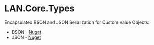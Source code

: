 LAN.Core.Types
===

Encapsulated BSON and JSON Serialization for Custom Value Objects:
* BSON - [Nuget](https://www.nuget.org/packages/LAN.Core.Types.BsonSerialization/)
* JSON - [Nuget](https://www.nuget.org/packages/LAN.Core.Types.JsonSerialization/)
